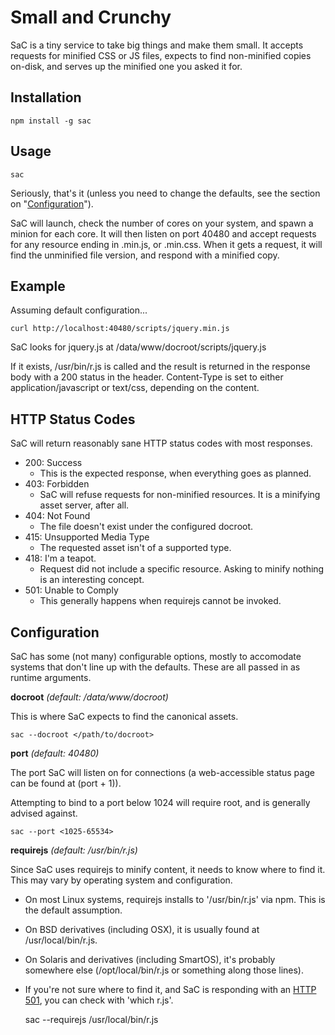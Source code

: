 Small and Crunchy
=================

SaC is a tiny service to take big things and make them small. It accepts requests for minified CSS or JS files, expects to find non-minified copies on-disk, and serves up the minified one you asked it for.

Installation
------------

    npm install -g sac

Usage
-----

    sac

Seriously, that's it (unless you need to change the defaults, see the section on "[Configuration](#configuration)").

SaC will launch, check the number of cores on your system, and spawn a minion for each core. It will then listen on port 40480 and accept requests for any resource ending in .min.js, or .min.css. When it gets a request, it will find the unminified file version, and respond with a minified copy.

Example
-------

Assuming default configuration...

    curl http://localhost:40480/scripts/jquery.min.js

SaC looks for jquery.js at /data/www/docroot/scripts/jquery.js

If it exists, /usr/bin/r.js is called and the result is returned in the response body with a 200 status in the header. Content-Type is set to either application/javascript or text/css, depending on the content.

HTTP Status Codes
-----------------

SaC will return reasonably sane HTTP status codes with most responses.

* 200: Success
  * This is the expected response, when everything goes as planned.
* 403: Forbidden
  * SaC will refuse requests for non-minified resources. It is a minifying asset server, after all.
* 404: Not Found
  * The file doesn't exist under the configured docroot.
* 415: Unsupported Media Type
  * The requested asset isn't of a supported type.
* 418: I'm a teapot.
  * Request did not include a specific resource. Asking to minify nothing is an interesting concept.
* 501: Unable to Comply
  * This generally happens when requirejs cannot be invoked.

Configuration
-------------

SaC has some (not many) configurable options, mostly to accomodate systems that don't line up with the defaults. These are all passed in as runtime arguments.

**docroot** _(default: /data/www/docroot)_

This is where SaC expects to find the canonical assets.

    sac --docroot </path/to/docroot>

**port** _(default: 40480)_

The port SaC will listen on for connections (a web-accessible status page can be found at (port + 1)).

Attempting to bind to a port below 1024 will require root, and is generally advised against.

    sac --port <1025-65534>

**requirejs** _(default: /usr/bin/r.js)_

Since SaC uses requirejs to minify content, it needs to know where to find it. This may vary by operating system and configuration.
* On most Linux systems, requirejs installs to '/usr/bin/r.js' via npm. This is the default assumption.
* On BSD derivatives (including OSX), it is usually found at /usr/local/bin/r.js.
* On Solaris and derivatives (including SmartOS), it's probably somewhere else (/opt/local/bin/r.js or something along those lines).
* If you're not sure where to find it, and SaC is responding with an [HTTP 501](#http-status-codes), you can check with 'which r.js'.

    sac --requirejs /usr/local/bin/r.js
